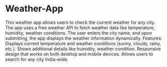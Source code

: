 # Weather-App
This weather app allows users to check the current weather for any city. The app
uses a free weather API to fetch weather data like temperature, humidity,
weather conditions. The user enters the city name, and upon submitting, the app
displays the weather information dynamically.
Features:
Displays current temperature and weather conditions (sunny, cloudy, rainy,
etc.).
Shows additional details like humidity, weather condition.
Responsive design that works on both desktop and mobile devices.
Allows users to search for any city India-wide.

